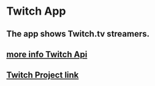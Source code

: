# Twitch App
## The app shows Twitch.tv streamers.
## [more info Twitch Api](https://dev.twitch.tv/)
## [Twitch Project link](https://isaaknazar.github.io/twitch/)

